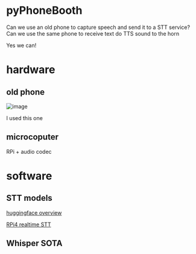 # pyPhoneBooth

Can we use an old phone to capture speech and send it to a STT service? Can we use the same phone to receive text do TTS sound to the horn

Yes we can!

# hardware

## old phone 

![image](https://github.com/kaosbeat/pyPhoneBooth/assets/204628/91c8c5cb-8907-4e97-a9a6-d5bbaccf0e94)

I used this one

## microcoputer
RPi + audio codec


# software

## STT models

[huggingface overview](https://huggingface.co/tasks/automatic-speech-recognition)  

[RPi4 realtime STT](https://www.youtube.com/watch?v=caaKhWcfcCY)  

## Whisper SOTA

